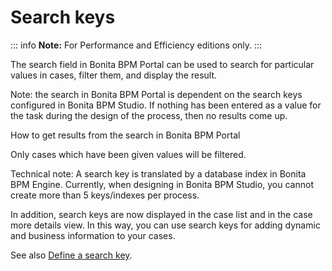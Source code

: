 # Search keys

::: info
**Note:** For Performance and Efficiency editions only.
:::

The search field in Bonita BPM Portal can be used to search for particular values in cases, filter them, and display the result.

Note: the search in Bonita BPM Portal is dependent on the search keys configured in Bonita BPM Studio. If nothing has been entered as a value for the task during the design of the process, then no results come up.

How to get results from the search in Bonita BPM Portal <!--{.h2}-->

Only cases which have been given values will be filtered.

Technical note: A search key is translated by a database index in Bonita BPM Engine. Currently, when designing in Bonita BPM Studio, you cannot create more than 5 keys/indexes per process.

In addition, search keys are now displayed in the case list and in the case more details view. In this way, you can use search keys for adding dynamic and business information to your cases.

See also [Define a search key](define-a-search-index.md).
